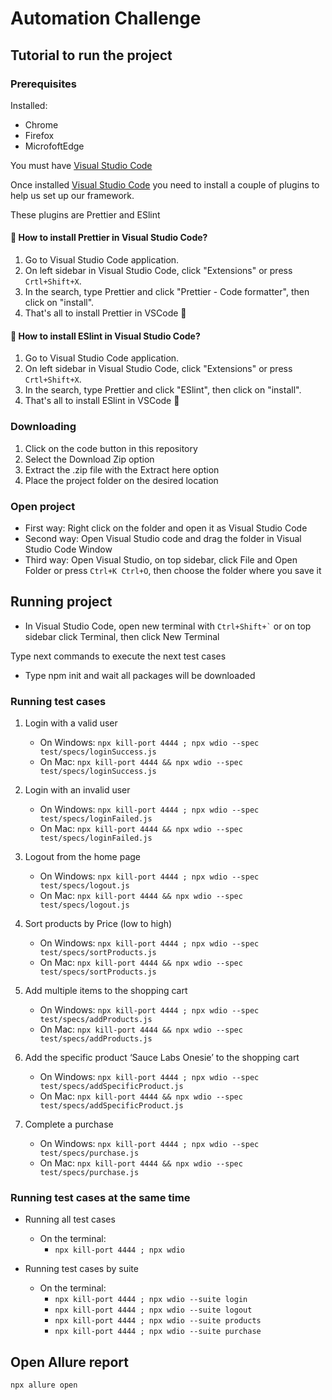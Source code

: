 # Automation Challenge
## Tutorial to run the project
### Prerequisites

Installed:
- Chrome
- Firefox
- MicrofoftEdge

You must have [Visual Studio Code](https://code.visualstudio.com/download)

Once installed [Visual Studio Code](https://code.visualstudio.com/download) you need to install a couple of plugins to help us set up our framework.

These plugins are Prettier and ESlint

#### 🤔 How to install Prettier in Visual Studio Code?

1. Go to Visual Studio Code application.
2. On left sidebar in Visual Studio Code, click "Extensions" or press ``` Crtl+Shift+X ```.
3. In the search, type Prettier and click "Prettier - Code formatter", then click on "install".
4. That's all to install Prettier in VSCode 🥳

#### 🤔 How to install ESlint in Visual Studio Code?

1. Go to Visual Studio Code application.
2. On left sidebar in Visual Studio Code, click "Extensions" or press ``` Crtl+Shift+X ```.
3. In the search, type Prettier and click "ESlint", then click on "install".
4. That's all to install ESlint in VSCode 🥳

### Downloading

1. Click on the code button in this repository
2. Select the Download Zip option
3. Extract the .zip file with the Extract here option
4. Place the project folder on the desired location

### Open project

- First way: Right click on the folder and open it as Visual Studio Code
- Second way: Open Visual Studio code and drag the folder in Visual Studio Code Window
- Third way: Open Visual Studio, on top sidebar, click File and Open Folder or press ``` Ctrl+K Ctrl+O ```, then choose the folder where you save it

## Running project

- In Visual Studio Code, open new terminal with ``` Ctrl+Shift+` ``` or on top sidebar click Terminal, then click New Terminal

Type next commands to execute the next test cases

- Type npm init and wait all packages will be downloaded

### Running test cases

1. Login with a valid user

    - On Windows: ``` npx kill-port 4444 ; npx wdio --spec test/specs/loginSuccess.js ```
    - On Mac: ``` npx kill-port 4444 && npx wdio --spec test/specs/loginSuccess.js ```
    
2. Login with an invalid user
    - On Windows: ``` npx kill-port 4444 ; npx wdio --spec test/specs/loginFailed.js ```
    - On Mac: ``` npx kill-port 4444 && npx wdio --spec test/specs/loginFailed.js ```
    
    

3. Logout from the home page
    - On Windows: ``` npx kill-port 4444 ; npx wdio --spec test/specs/logout.js ```
    - On Mac: ``` npx kill-port 4444 && npx wdio --spec test/specs/logout.js ```

4. Sort products by Price (low to high)
    - On Windows: ``` npx kill-port 4444 ; npx wdio --spec test/specs/sortProducts.js ```
    - On Mac: ``` npx kill-port 4444 && npx wdio --spec test/specs/sortProducts.js ```

5. Add multiple items to the shopping cart
    - On Windows: ``` npx kill-port 4444 ; npx wdio --spec test/specs/addProducts.js ```
    - On Mac: ``` npx kill-port 4444 && npx wdio --spec test/specs/addProducts.js ```

6. Add the specific product ‘Sauce Labs Onesie’ to the shopping cart
    - On Windows: ``` npx kill-port 4444 ; npx wdio --spec test/specs/addSpecificProduct.js ```
    - On Mac: ``` npx kill-port 4444 && npx wdio --spec test/specs/addSpecificProduct.js ```

7. Complete a purchase
    - On Windows: ``` npx kill-port 4444 ; npx wdio --spec test/specs/purchase.js ```
    - On Mac: ``` npx kill-port 4444 && npx wdio --spec test/specs/purchase.js ```
    
### Running test cases at the same time

- Running all test cases
   - On the terminal: 
      - ```npx kill-port 4444 ; npx wdio```
    
- Running test cases by suite
    
  - On the terminal: 
    - ```npx kill-port 4444 ; npx wdio --suite login```
    - ```npx kill-port 4444 ; npx wdio --suite logout```
    - ```npx kill-port 4444 ; npx wdio --suite products```
    - ```npx kill-port 4444 ; npx wdio --suite purchase```

## Open Allure report

``` npx allure open ```
